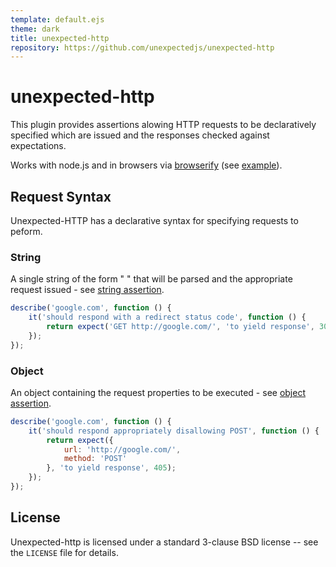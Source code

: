 ```yaml
---
template: default.ejs
theme: dark
title: unexpected-http
repository: https://github.com/unexpectedjs/unexpected-http
---
```


unexpected-http
===============

This plugin provides assertions alowing HTTP requests to be declaratively
specified which are issued and the responses checked against expectations.

Works with node.js and in browsers via [browserify](http://browserify.org) (see [example](../tests/index.html)).

Request Syntax
--------------

Unexpected-HTTP has a declarative syntax for specifying requests to peform.

### String

A single string of the form "<method> <url>" that will be parsed and the appropriate
request issued - see [string assertion](./assertions/string/to-yield-response/).

```js
describe('google.com', function () {
    it('should respond with a redirect status code', function () {
        return expect('GET http://google.com/', 'to yield response', 302);
    });
});
```

### Object

An object containing the request properties to be executed - see
[object assertion](./assertions/object/to-yield-response/).

```js
describe('google.com', function () {
    it('should respond appropriately disallowing POST', function () {
        return expect({
            url: 'http://google.com/',
            method: 'POST'
        }, 'to yield response', 405);
    });
});
```

License
-------

Unexpected-http is licensed under a standard 3-clause BSD license -- see the `LICENSE` file for details.
